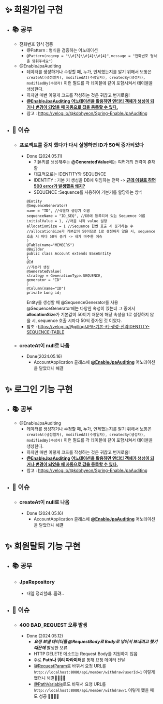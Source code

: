 ✨ 회원가입 구현
====================
- ## 📚 공부
  - 전화번호 형식 검증
    - @Pattern : 형식을 검증하는 어노테이션
    - ```@Pattern(regexp = "\\d{3}\\d{4}\\d{4}",message = "전화번호 형식을 맞춰주세요")```
  - @EnableJpaAuditing
    - 데이터를 생성하거나 수정할 때, 누가, 언제했는지를 알기 위해서 보통은
      ``` createAt(생성일자), modifiedAt(수정일자), createdBy(생성자), modifiedBy(수정자)```
      이런 필드를 각 테이블에 같이 포함시켜서 테이블을 생성한다.
    - 하지만 매번 이렇게 코드를 작성하는 것은 귀찮고 번거로움!
    -  **<u>@EnableJpaAuditing 어노테이션을 활용하면 엔티티 객체가 생성이 되거나 변경이 되었을 때 자동으로 값을 등록할 수 있다. </u>**
    - 참고 : <https://velog.io/@kdohyeon/Spring-EnableJpaAuditing>
- ## 🐛 이슈
  - ### 프로젝트를 중지 했다가 다시 실행하면 ID가 50씩 증가되었다
    - Done (2024.05.11)
      - 기본키를 생성해주는 **@GeneratedValue**에는 여러개의 전략이 존재함
      - 대표적으로는 IDENTITY와 SEQUENCE
      - IDENTITY : 기본 키 생성을 DB에 위임하는 전략 -> **<u> 근데 이걸로 하면 500 error가 발생했음 왜지?</u>**
      - SEQUENCE :Sequence를 사용하여 기본키를 할당하는 방식
      ```
      @Entity
      @SequenceGenerator(
      name = "ID", //식별자 생성기 이름
      sequenceName = "ID_SEQ", //DB에 등록되어 있는 Sequence 이름
      initialValue = 1, //처음 시작 value 설정
      allocationSize = 1 //Sequence 한번 호출 시 증가하는 수
      //allocationSize가 기본값이 50이므로 1로 설정하지 않을 시, sequence 호출 시 마다 50씩 증가 -> 내가 마주한 이슈
      )
      @Table(name="MEMBERS")
      @Builder
      public class Account extends BaseEntity
      {
      @Id
      //기본키 생성
      @GeneratedValue(
      strategy = GenerationType.SEQUENCE,
      generator = "ID"
      )
      @Column(name="ID")
      private Long id;
      ```
        Entity를 생성할 때 @SequenceGenerator를 사용
        @SequenceGenerator에는 다양한 속성이 있는데
        그 중에서 **allocationSize**가 기본값이 50이기 때문에 해당 속성을 1로 설정하지 않을 시, sequence 호출 시마다 50씩 증가된 것 이었다.
    - 참조 : <https://velog.io/@gillog/JPA-기본-키-생성-전략IDENTITY-SEQUENCE-TABLE>
  - ### createAt이 null로 나옴
    - Done(2024.05.16)
      - AccountApplication 클래스에 **<u>@EnableJpaAuditing</u>** 어노테이션을 달았더니 해결

✨ 로그인 기능 구현
==================
- ## 📚 공부
  - @EnableJpaAuditing
    - 데이터를 생성하거나 수정할 때, 누가, 언제했는지를 알기 위해서 보통은
      ``` createAt(생성일자), modifiedAt(수정일자), createdBy(생성자), modifiedBy(수정자)```
      이런 필드를 각 테이블에 같이 포함시켜서 테이블을 생성한다.
    - 하지만 매번 이렇게 코드를 작성하는 것은 귀찮고 번거로움!
    -  **<u>@EnableJpaAuditing 어노테이션을 활용하면 엔티티 객체가 생성이 되거나 변경이 되었을 때 자동으로 값을 등록할 수 있다. </u>**
    - 참고 : <https://velog.io/@kdohyeon/Spring-EnableJpaAuditing>
 - ## 🐛 이슈
   - ### createAt이 null로 나옴
     - Done (2024.05.16)
       - AccountApplication 클래스에 **<u>@EnableJpaAuditing</u>** 어노테이션을 달았더니 해결

✨ 회원탈퇴 기능 구현 
=====================
- ## 📚 공부
  - ### JpaRepository
    - 내일 정리할래..졸려..
- ## 🐛 이슈
  - ### 400 BAD_REQUEST 오류 발생
    - Done (2024.05.12)
      - ***요청 보낼 데이터를 @RequestBody로 Body로 넣어서 보내려고 했기 때문에*** 발생한 오류
      - HTTP DELETE 메소드는 Request Body를 지원하지 않음
      - 주로 **Path나 쿼리 파라미터**를 통해 요청 데이터 전달
      - <u>@RequestParam</u>로 바꿔서 요청 URL를 ```http://localhost:8080/api/member/withdraw?userId=1``` 이렇게 했더니 해결👏🏻👏🏻
      - <u>@PathVariable</u>로도 바꿔서 요청 URL를 ```http://localhost:8080/api/member/withdraw/1``` 이렇게 했을 때도 성공 👏🏻👏🏻